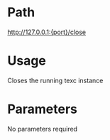 # Path
http://127.0.0.1:{port}/close

# Usage

Closes the running texc instance

# Parameters

No parameters required